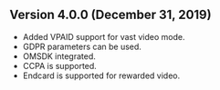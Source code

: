## Version 4.0.0 (December 31, 2019)
  - Added VPAID support for vast video mode.
  - GDPR parameters can be used.
  - OMSDK integrated.
  - CCPA is supported.
  - Endcard is supported for rewarded video.